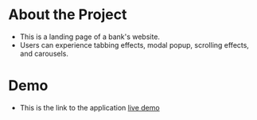 # About the Project
  - This is a landing page of a bank's website.
  - Users can experience tabbing effects, modal popup, scrolling effects, and carousels.

# Demo
  - This is the link to the application [live demo](https://bankist-market.netlify.app)
